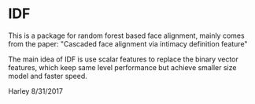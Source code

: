 # IDF

This is a package for random forest based face alignment, mainly comes from the paper: "Cascaded face alignment via intimacy definition feature"

The main idea of IDF is use scalar features to replace the binary vector features, which keep same level performance but achieve smaller size model and faster speed.

Harley 8/31/2017
